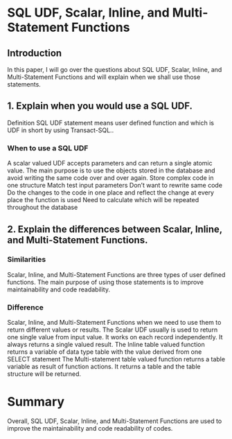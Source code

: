 # SQL UDF, Scalar, Inline, and Multi-Statement Functions

## Introduction
In this paper, I will go over the questions about SQL UDF, Scalar, Inline, and Multi-Statement Functions
 and will explain when we shall use those statements. 

## 1. Explain when you would use a SQL UDF.
Definition
SQL UDF statement means user defined function and which is UDF in short by using Transact-SQL..

### When to use a SQL UDF
A scalar valued UDF accepts parameters and can return a single atomic value. The main purpose is to use the objects stored in the database and avoid writing the same code over and over again. 
Store complex code in one structure
Match test input parameters
Don’t want to rewrite same code
Do the changes to the code in one place and reflect the change at every place the function is used
Need to calculate which will be repeated throughout the database


## 2. Explain the differences between Scalar, Inline, and Multi-Statement Functions.

### Similarities
Scalar, Inline, and Multi-Statement Functions are three types of user defined functions. The main purpose of using those statements is to improve maintainability and code readability.

### Difference
Scalar, Inline, and Multi-Statement Functions when we need to use them to return different values or results.
The Scalar UDF usually is used to return one single value from input value. It works on each record independently.  It always returns a single valued result. 
The Inline table valued function returns a variable of data type table with the value derived from one SELECT statement
The Multi-statement table valued function returns a table variable as result of function actions. It returns a table and the table structure will be returned.

# Summary
Overall, SQL UDF, Scalar, Inline, and Multi-Statement Functions are used to improve the maintainability and code readability of codes.

